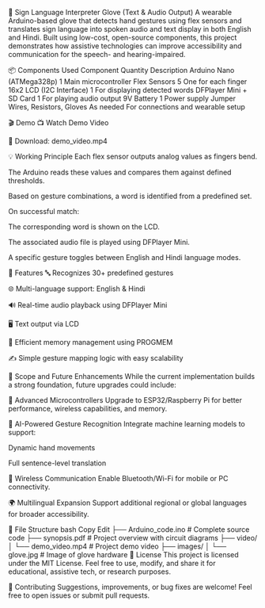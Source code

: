 🧤 Sign Language Interpreter Glove (Text & Audio Output)
A wearable Arduino-based glove that detects hand gestures using flex sensors and translates sign language into spoken audio and text display in both English and Hindi. Built using low-cost, open-source components, this project demonstrates how assistive technologies can improve accessibility and communication for the speech- and hearing-impaired.

📦 Components Used
Component	Quantity	Description
Arduino Nano (ATMega328p)	1	Main microcontroller
Flex Sensors	5	One for each finger
16x2 LCD (I2C Interface)	1	For displaying detected words
DFPlayer Mini + SD Card	1	For playing audio output
9V Battery	1	Power supply
Jumper Wires, Resistors, Gloves	As needed	For connections and wearable setup

🎬 Demo
📺 Watch Demo Video


📂 Download: demo_video.mp4

💡 Working Principle
Each flex sensor outputs analog values as fingers bend.

The Arduino reads these values and compares them against defined thresholds.

Based on gesture combinations, a word is identified from a predefined set.

On successful match:

The corresponding word is shown on the LCD.

The associated audio file is played using DFPlayer Mini.

A specific gesture toggles between English and Hindi language modes.

🧠 Features
🔤 Recognizes 30+ predefined gestures

🌐 Multi-language support: English & Hindi

🔊 Real-time audio playback using DFPlayer Mini

🖥️ Text output via LCD

🧠 Efficient memory management using PROGMEM

✍️ Simple gesture mapping logic with easy scalability

🔮 Scope and Future Enhancements
While the current implementation builds a strong foundation, future upgrades could include:

🔧 Advanced Microcontrollers
Upgrade to ESP32/Raspberry Pi for better performance, wireless capabilities, and memory.

🧠 AI-Powered Gesture Recognition
Integrate machine learning models to support:

Dynamic hand movements

Full sentence-level translation

📡 Wireless Communication
Enable Bluetooth/Wi-Fi for mobile or PC connectivity.

🌍 Multilingual Expansion
Support additional regional or global languages for broader accessibility.

📁 File Structure
bash
Copy
Edit
├── Arduino_code.ino           # Complete source code
├── synopsis.pdf               # Project overview with circuit diagrams
├── video/
│   └── demo_video.mp4         # Project demo video
├── images/
│   └── glove.jpg              # Image of glove hardware
📜 License
This project is licensed under the MIT License.
Feel free to use, modify, and share it for educational, assistive tech, or research purposes.

🤝 Contributing
Suggestions, improvements, or bug fixes are welcome!
Feel free to open issues or submit pull requests.

